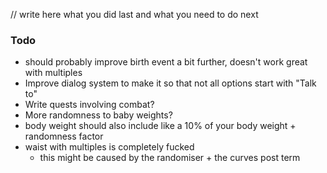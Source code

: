 // write here what you did last and what you need to do next

### Todo

- should probably improve birth event a bit further, doesn't work great with multiples
- Improve dialog system to make it so that not all options start with "Talk to"
- Write quests involving combat?
- More randomness to baby weights?
- body weight should also include like a 10% of your body weight + randomness factor
- waist with multiples is completely fucked
  - this might be caused by the randomiser + the curves post term
